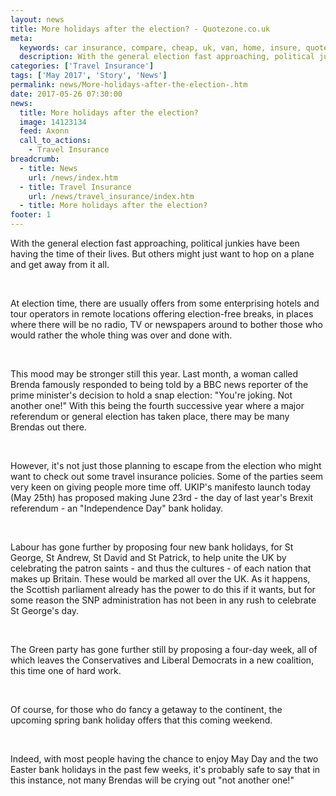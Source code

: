 ```yaml
---
layout: news
title: More holidays after the election? - Quotezone.co.uk
meta:
  keywords: car insurance, compare, cheap, uk, van, home, insure, quotes, online, comparison, bike, loans, life
  description: With the general election fast approaching, political junkies have been having the time of their lives
categories: ['Travel Insurance']
tags: ['May 2017', 'Story', 'News']
permalink: news/More-holidays-after-the-election-.htm
date: 2017-05-26 07:30:00
news:
  title: More holidays after the election?
  image: 14123134
  feed: Axonn
  call_to_actions:
    - Travel Insurance
breadcrumb:
  - title: News
    url: /news/index.htm
  - title: Travel Insurance
    url: /news/travel_insurance/index.htm
  - title: More holidays after the election?
footer: 1
---
```


With the general election fast approaching, political junkies have been having the time of their lives. But others might just want to hop on a plane and get away from it all.

&nbsp;

At election time, there are usually offers from some enterprising hotels and tour operators in remote locations offering election-free breaks, in places where there will be no radio, TV or newspapers around to bother those who would rather the whole thing was over and done with.

&nbsp;

This mood may be stronger still this year. Last month, a woman called Brenda famously responded to being told by a BBC news reporter of the prime minister&#39;s decision to hold a snap election: &quot;You&#39;re joking. Not another one!&quot; With this being the fourth successive year where a major referendum or general election has taken place, there may be many Brendas out there.

&nbsp;

However, it&#39;s not just those planning to escape from the election who might want to check out some travel insurance policies. Some of the parties seem very keen on giving people more time off. UKIP&#39;s manifesto launch today (May 25th) has proposed making June 23rd - the day of last year&#39;s Brexit referendum - an &quot;Independence Day&quot; bank holiday.

&nbsp;

Labour has gone further by proposing four new bank holidays, for St George, St Andrew, St David and St Patrick, to help unite the UK by celebrating the patron saints - and thus the cultures - of each nation that makes up Britain. These would be marked all over the UK. As it happens, the Scottish parliament already has the power to do this if it wants, but for some reason the SNP administration has not been in any rush to celebrate St George&#39;s day.

&nbsp;

The Green party has gone further still by proposing a four-day week, all of which leaves the Conservatives and Liberal Democrats in a new coalition, this time one of hard work.

&nbsp;

Of course, for those who do fancy a getaway to the continent, the upcoming spring bank holiday offers that this coming weekend.

&nbsp;

Indeed, with most people having the chance to enjoy May Day and the two Easter bank holidays in the past few weeks, it&#39;s probably safe to say that in this instance, not many Brendas will be crying out &quot;not another one!&quot;
